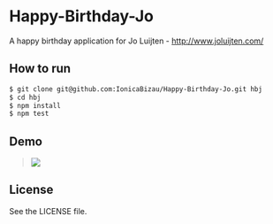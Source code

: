 Happy-Birthday-Jo
=================

A happy birthday application for Jo Luijten - http://www.joluijten.com/

## How to run

```sh
$ git clone git@github.com:IonicaBizau/Happy-Birthday-Jo.git hbj
$ cd hbj
$ npm install
$ npm test
```

## Demo

> [![](http://i.imgur.com/r5PUDNM.png)](https://asciinema.org/a/9104)

## License
See the LICENSE file.
